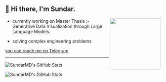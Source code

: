 ## 👋 Hi there, I'm Sundar.

<img  align="right" style="border-radius: 5px;" height="165" src="./Hodaka.gif" />

- currently working on Master Thesis :- Generative Data Visualization through Large Language Models.

- solving complex engineering problems 

[you can reach me on Telegram](https://t.me/Sundar159)





---
<p><img src="https://github-readme-stats.vercel.app/api/top-langs/?username=SundarMD&theme=dark&show_icons=true&hide_border=true&layout=compact" alt="SundarMD's GitHub Stats" /></p>
 
 
<p><img src="https://github-readme-streak-stats.herokuapp.com/?user=SundarMD&theme=default&hide_border=true&theme=dark" alt="SundarMD's GitHub Stats" /></p>
